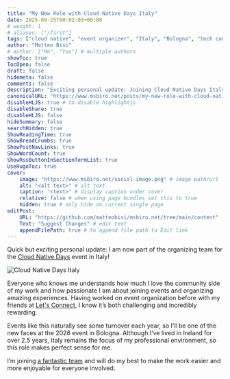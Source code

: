 ```yaml
---
title: "My New Role with Cloud Native Days Italy"
date: 2025-09-25T00:02:03+00:00
# weight: 1
# aliases: ["/first"]
tags: ["cloud native", "event organizer", "Italy", "Bologna", "tech community", "2026 events", "Cloud Native Days Italy", "community work", "IT conferences", "professional development"]
author: "Matteo Bisi"
# author: ["Me", "You"] # multiple authors
showToc: true
TocOpen: false
draft: false
hidemeta: false
comments: false
description: "Exciting personal update: Joining Cloud Native Days Italy as organizer for 2026 Bologna event. Community work, tech events, and connections in focus."
canonicalURL: "https://www.msbiro.net/posts/my-new-role-with-cloud-native-days-italy/"
disableHLJS: true # to disable highlightjs
disableShare: true
disableHLJS: false
hideSummary: false
searchHidden: true
ShowReadingTime: true
ShowBreadCrumbs: true
ShowPostNavLinks: true
ShowWordCount: true
ShowRssButtonInSectionTermList: true
UseHugoToc: true
cover:
    image: "https://www.msbiro.net/social-image.png" # image path/url
    alt: "<alt text>" # alt text
    caption: "<text>" # display caption under cover
    relative: false # when using page bundles set this to true
    hidden: true # only hide on current single page
editPost:
    URL: "https://github.com/matteobisi/msbiro.net/tree/main/content"
    Text: "Suggest Changes" # edit text
    appendFilePath: true # to append file path to Edit link
---
```

Quick but exciting personal update: I am now part of the organizing team for the [Cloud Native Days](https://cloudnativedaysitaly.org/) event in Italy!

![Cloud Native Days Italy](cloud-native-days-logo.webp#center)

Everyone who knows me understands how much I love the community side of my work and how passionate I am about joining events and organizing amazing experiences. Having worked on event organization before with my friends at [Let's Connect](https://www.letsconnect.world), I know it’s both challenging and incredibly rewarding.

Events like this naturally see some turnover each year, so I’ll be one of the new faces at the 2026 event in Bologna. Although I’ve lived in Ireland for over 2.5 years, Italy remains the focus of my professional environment, so this role makes perfect sense for me.

I’m joining [a fantastic team](https://cloudnativedaysitaly.org/team) and will do my best to make the work easier and more enjoyable for everyone involved.